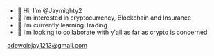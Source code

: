 - 👋 Hi, I’m @Jaymighty2
- 👀 I’m interested in cryptocurrency, Blockchain and Insurance
- 🌱 I’m currently learning Trading
- 💞️ I’m looking to collaborate with y'all as far as crypto is concerned

adewolejay1213@gmail.com

